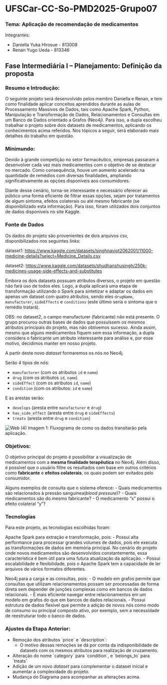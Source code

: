 # UFSCar-CC-So-PMD2025-Grupo07

### Tema: Aplicação de recomendação de medicamentos

Integrantes:
- Daniella Yuka Hirosue - 813008
- Renan Yugo Ueda - 813346

## Fase Intermediária I – Planejamento: Definição da proposta

### Resumo e Introdução:

  O seguinte projeto será desenvolvido pelos membro Daniella e Renan, e tem como finalidade aplicar conceitos aprendidos durante as aulas de Processamento Massivos de Dados, tais como Apache Spark, Python, Manipulação e Transformação de Dados, Relacionamentos e Consultas em um Banco de Dados orientado a Grafos (Neo4j).
Para isso, a dupla escolheu trabalhar o projeto sobre dois datasets de medicamentos, aplicando os conhecimentos acima referidos.
Nos tópicos a seguir, será elaborado mais detalhes do trabalho em questão.

### Minimundo:

  Devido à grande competição no setor farmacêutico, empresas passaram a desenvolver cada vez mais medicamentos com o objetivo de se destacar no mercado. Como consequência, houve um aumento acelerado na quantidade de remédios com diversas finalidades, ampliando significativamente as opções disponíveis aos consumidores.

  Diante desse cenário, torna-se interessante e necessário oferecer ao público uma forma eficiente de filtrar essas opções, sejam por tratamentos de algum sintoma, efeitos colaterais ou até mesmo fabricante (se disponibilizado esta informação). Para isso, foram utilizados dois conjuntos de dados disponíveis no site Kaggle.

### Fonte de Dados
  Os dados do projeto são provenientes de dois arquivos csv, disponibilizados nos seguintes *links*:

dataset1: https://www.kaggle.com/datasets/singhnavjot2062001/11000-medicine-details?select=Medicine_Details.csv
  
dataset2: https://www.kaggle.com/datasets/shudhanshusingh/250k-medicines-usage-side-effects-and-substitutes

  Embora os dois datasets possuam atributos diversos, o projeto em questão não fará uso de todos eles. Logo, a dupla aplicará uma etapa de transformação utilizando o Spark para sintetizar e adaptar os dados em apenas um dataset com quatro atributos, sendo eles `drugName`, `manufacturer`, `sideEffects` e `conditions` (este último seria o sintoma que o remédio tratará).

  OBS: no dataset2, o campo manufacturer (fabricante) não está presente. 
O grupo procurou outras bases de dados que possuíssem os mesmos atributos principais do projeto, mas não obtivemos sucesso. 
Ainda assim, mesmo que alguns medicamentos fiquem sem essa informação, a dupla considera o fabricante um atributo interessante para análise e, por esse motivo, decidimos manter em nosso projeto.

A partir deste novo *dataset* formaremos os nós no Neo4j.

Serão 4 tipos de nós: 
- `manufacturer` (com os atributos `id` e `name`)
- `drug` (com os atributos `id`, `name`)
- `sideEffect` (com os atributos `id`, `name`) 
- `condition` (com os atributos: `id` e `name`)

E as arestas serão:
- `develops` (aresta entre `manufacturer` e `drug`)
- `has_side_effect` (aresta entre `drug` e `sideEffects`)
- `treats` (aresta entre `drug` e `condition`)

![Web (4)](https://github.com/user-attachments/assets/e1fa67bc-b29a-4d4d-a967-da7c3ffae82d)
Imagem 1: Fluxograma de como os dados transitarão pela aplicação.

### Objetivos:

  O objetivo principal do projeto é possibilitar a visualização de medicamentos com a **mesma finalidade terapêutica** no Neo4j.
Além disso, é possível que o usuário filtre os resultados com base em outros critérios como **fabricante** e **efeitos colaterais**, os quais podem ser evitados pelo consumidor.

  Alguns exemplos de consulta que o sistema oferece:
    - Quais medicamentos são relacionados à pressão sanguínea(*blood pressure*)? 
    - Quais medicamentos são do mesmo fabricante?
    - O medicamento “x” possui o efeito colateral “y”? 

### Tecnologias
Para este projeto, as tecnologias escolhidas foram:

  Apache Spark para extração e transformação, pois:
    - Possui alta performance para processar grandes volumes de dados, pois ele executa as transformações de dados em memória principal. No cenário do projeto onde novos medicamentos são desenvolvidos constantemente, essa característica é bem útil para uma futura atualização da aplicação.
    - Possui escalabilidade e flexibilidade, pois o Apache Spark tem a capacidade de ler arquivos de vários formatos diferentes.

  Neo4j para a carga e as consultas, pois:
    - O modelo em grafos permite que consultas que utilizam relacionamentos possam ser processadas de forma direta sem depender de junções complexas como em bancos de dados relacionais.
    - É mais eficiente navegar entre relacionamentos em um modelo em grafos do que em bancos de dados relacionais.
    - Possui estrutura de dados flexível que permite a adição de novos nós como modo de consumo ou principal composto ativo, por exemplo, sem a necessidade de reestruturar todo o banco de dados.

### Ajustes da Etapa Anterior:

- Remoção dos atributos ´price´ e ´description´:
    - O motivo dessas remoções se dá por conta da indisponibilidade de datasets com os mesmos atributos para realização de cruzamento.
- Alteração do nome ´category´ para ´condition´, e ´belongs_to´ para ´treats´
- Adição de um novo *dataset* para complementar o dataset inicial e aumentar a complexidade do projeto.
- Mudança do Diagrama para acompanhar as alterações acima.


